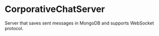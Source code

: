 # CorporativeChatServer
Server that saves sent messages in MongoDB and supports WebSocket protocol. 
